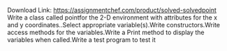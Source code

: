Download Link: https://assignmentchef.com/product/solved-solvedpoint
<br>
Write a class called pointfor the 2-D environment with attributes for the x and y coordinates..Select appropriate variable(s).Write constructors.Write access methods for the variables.Write a Print method to display the variables when called.Write a test program to test it